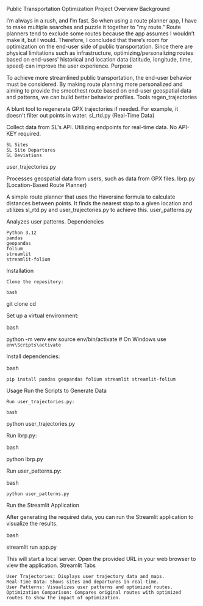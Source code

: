 Public Transportation Optimization Project
Overview
Background

I’m always in a rush, and I’m fast. So when using a route planner app, I have to make multiple searches and puzzle it together to "my route." Route planners tend to exclude some routes because the app assumes I wouldn’t make it, but I would. Therefore, I concluded that there’s room for optimization on the end-user side of public transportation. Since there are physical limitations such as infrastructure, optimizing/personalizing routes based on end-users' historical and location data (latitude, longitude, time, speed) can improve the user experience.
Purpose

To achieve more streamlined public transportation, the end-user behavior must be considered. By making route planning more personalized and aiming to provide the smoothest route based on end-user geospatial data and patterns, we can build better behavior profiles.
Tools
regen_trajectories

A blunt tool to regenerate GPX trajectories if needed. For example, it doesn't filter out points in water.
sl_rtd.py (Real-Time Data)

Collect data from SL's API. Utilizing endpoints for real-time data. No API-KEY required.

    SL Sites
    SL Site Departures
    SL Deviations

user_trajectories.py

Processes geospatial data from users, such as data from GPX files.
lbrp.py (Location-Based Route Planner)

A simple route planner that uses the Haversine formula to calculate distances between points. It finds the nearest stop to a given location and utilizes sl_rtd.py and user_trajectories.py to achieve this.
user_patterns.py

Analyzes user patterns.
Dependencies

    Python 3.12
    pandas
    geopandas
    folium
    streamlit
    streamlit-folium

Installation

    Clone the repository:

    bash

git clone <repository-url>
cd <repository-directory>

Set up a virtual environment:

bash

python -m venv env
source env/bin/activate  # On Windows use `env\Scripts\activate`

Install dependencies:

bash

    pip install pandas geopandas folium streamlit streamlit-folium

Usage
Run the Scripts to Generate Data

    Run user_trajectories.py:

    bash

python user_trajectories.py

Run lbrp.py:

bash

python lbrp.py

Run user_patterns.py:

bash

    python user_patterns.py

Run the Streamlit Application

After generating the required data, you can run the Streamlit application to visualize the results.

bash

streamlit run app.py

This will start a local server. Open the provided URL in your web browser to view the application.
Streamlit Tabs

    User Trajectories: Displays user trajectory data and maps.
    Real-Time Data: Shows sites and departures in real-time.
    User Patterns: Visualizes user patterns and optimized routes.
    Optimization Comparison: Compares original routes with optimized routes to show the impact of optimization.


